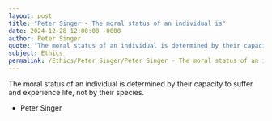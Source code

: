 ```yaml
---
layout: post
title: "Peter Singer - The moral status of an individual is"
date: 2024-12-28 12:00:00 -0000
author: Peter Singer
quote: "The moral status of an individual is determined by their capacity to suffer and experience life, not by their species."
subject: Ethics
permalink: /Ethics/Peter Singer/Peter Singer - The moral status of an individual is
---
```


The moral status of an individual is determined by their capacity to suffer and experience life, not by their species.

- Peter Singer
